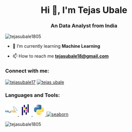 <h1 align="center">Hi 👋, I'm Tejas Ubale</h1>
<h3 align="center">An Data Analyst from India</h3>

<p align="left"> <img src="https://komarev.com/ghpvc/?username=tejasubale1805&label=Profile%20views&color=0e75b6&style=flat" alt="tejasubale1805" /> </p>

- 🌱 I’m currently learning **Machine Learning**

- 📫 How to reach me **tejasubale18@gmail.com**

<h3 align="left">Connect with me:</h3>
<p align="left">
<a href="https://twitter.com/tejasubale17" target="blank"><img align="center" src="https://raw.githubusercontent.com/rahuldkjain/github-profile-readme-generator/master/src/images/icons/Social/twitter.svg" alt="tejasubale17" height="30" width="40" /></a>
<a href="https://linkedin.com/in/tejas ubale" target="blank"><img align="center" src="https://raw.githubusercontent.com/rahuldkjain/github-profile-readme-generator/master/src/images/icons/Social/linked-in-alt.svg" alt="tejas ubale" height="30" width="40" /></a>
</p>

<h3 align="left">Languages and Tools:</h3>
<p align="left"> <a href="https://www.mysql.com/" target="_blank" rel="noreferrer"> <img src="https://raw.githubusercontent.com/devicons/devicon/master/icons/mysql/mysql-original-wordmark.svg" alt="mysql" width="40" height="40"/> </a> <a href="https://pandas.pydata.org/" target="_blank" rel="noreferrer"> <img src="https://raw.githubusercontent.com/devicons/devicon/2ae2a900d2f041da66e950e4d48052658d850630/icons/pandas/pandas-original.svg" alt="pandas" width="40" height="40"/> </a> <a href="https://www.python.org" target="_blank" rel="noreferrer"> <img src="https://raw.githubusercontent.com/devicons/devicon/master/icons/python/python-original.svg" alt="python" width="40" height="40"/> </a> <a href="https://seaborn.pydata.org/" target="_blank" rel="noreferrer"> <img src="https://seaborn.pydata.org/_images/logo-mark-lightbg.svg" alt="seaborn" width="40" height="40"/> </a> </p>

<p><img align="center" src="https://github-readme-stats.vercel.app/api/top-langs?username=tejasubale1805&show_icons=true&locale=en&layout=compact" alt="tejasubale1805" /></p>
